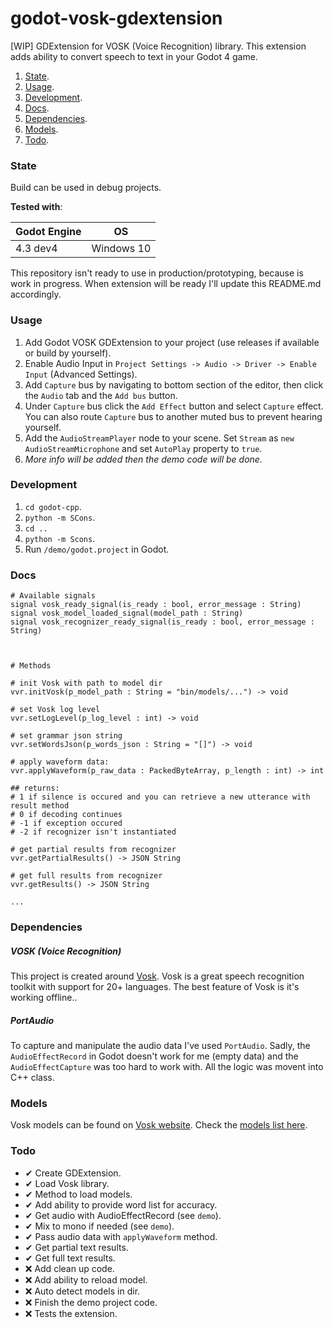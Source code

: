 # godot-vosk-gdextension
[WIP] GDExtension for VOSK (Voice Recognition) library. This extension adds ability to convert speech to text in your Godot 4 game.

1. [State](#state).
2. [Usage](#usage).
3. [Development](#development).
4. [Docs](#docs).
5. [Dependencies](#dependencies).
6. [Models](#models).
7. [Todo](#todo).



### State
Build can be used in debug projects.

**Tested with**:

| Godot Engine | OS |
| ------------ | -- |
| 4.3 dev4 | Windows 10 |


This repository isn't ready to use in production/prototyping, because is work in progress. When extension will be ready I'll update this README.md accordingly.

### Usage

1. Add Godot VOSK GDExtension to your project (use releases if available or build by yourself).
2. Enable Audio Input in `Project Settings -> Audio -> Driver -> Enable Input` (Advanced Settings).
3. Add `Capture` bus by navigating to bottom section of the editor, then click the `Audio` tab and the `Add bus` button.
4. Under `Capture` bus click the `Add Effect` button and select `Capture` effect. You can also route `Capture` bus to another muted bus to prevent hearing yourself.
5. Add the `AudioStreamPlayer` node to your scene. Set `Stream` as `new AudioStreamMicrophone` and set `AutoPlay` property to `true`.
6. *More info will be added then the demo code will be done.*


### Development
1. `cd godot-cpp`.
2. `python -m SCons`.
3. `cd ..`
4. `python -m Scons`.
5. Run `/demo/godot.project` in Godot.



### Docs

```gdscript
# Available signals
signal vosk_ready_signal(is_ready : bool, error_message : String)
signal vosk_model_loaded_signal(model_path : String)
signal vosk_recognizer_ready_signal(is_ready : bool, error_message : String)



# Methods

# init Vosk with path to model dir
vvr.initVosk(p_model_path : String = "bin/models/...") -> void

# set Vosk log level
vvr.setLogLevel(p_log_level : int) -> void

# set grammar json string
vvr.setWordsJson(p_words_json : String = "[]") -> void

# apply waveform data:
vvr.applyWaveform(p_raw_data : PackedByteArray, p_length : int) -> int

## returns:
# 1 if silence is occured and you can retrieve a new utterance with result method 
# 0 if decoding continues
# -1 if exception occured
# -2 if recognizer isn't instantiated

# get partial results from recognizer
vvr.getPartialResults() -> JSON String

# get full results from recognizer
vvr.getResults() -> JSON String

...
```


### Dependencies

##### VOSK (Voice Recognition)
This project is created around [Vosk](https://alphacephei.com/vosk/). Vosk is a great speech recognition toolkit with support for 20+ languages. The best feature of Vosk is it's working offline..

##### PortAudio
To capture and manipulate the audio data I've used `PortAudio`.
Sadly, the `AudioEffectRecord` in Godot doesn't work for me (empty data) and the `AudioEffectCapture` was too hard to work with. All the logic was movent into C++ class.

### Models

Vosk models can be found on [Vosk website](https://alphacephei.com/vosk/). Check the [models list here](https://alphacephei.com/vosk/models).


### Todo

-  ✔ Create GDExtension.
-  ✔ Load Vosk library.
-  ✔ Method to load models.
-  ✔ Add ability to provide word list for accuracy.
-  ✔ Get audio with AudioEffectRecord (see `demo`).
-  ✔ Mix to mono if needed (see `demo`).
-  ✔ Pass audio data with `applyWaveform` method.
-  ✔ Get partial text results.
-  ✔ Get full text results.
- ❌ Add clean up code.
- ❌ Add ability to reload model.
- ❌ Auto detect models in dir.
- ❌ Finish the demo project code.
- ❌ Tests the extension.
